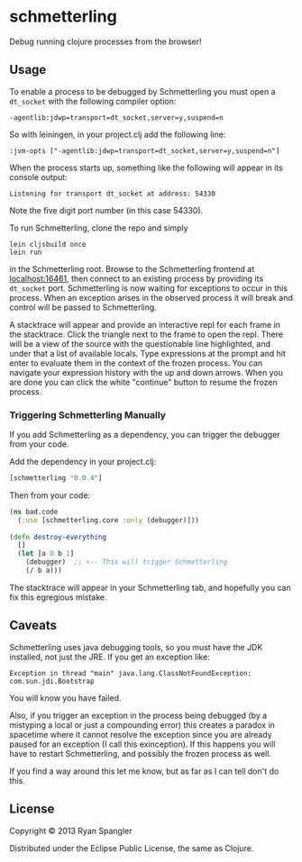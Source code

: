 # schmetterling

Debug running clojure processes from the browser!

## Usage

To enable a process to be debugged by Schmetterling you must open a `dt_socket`
with the following compiler option:

    -agentlib:jdwp=transport=dt_socket,server=y,suspend=n
    
So with leiningen, in your project.clj add the following line:

    :jvm-opts ["-agentlib:jdwp=transport=dt_socket,server=y,suspend=n"]
    
When the process starts up, something like the following will appear in its
console output:

    Listening for transport dt_socket at address: 54330
    
Note the five digit port number (in this case 54330).

To run Schmetterling, clone the repo and simply

    lein cljsbuild once
    lein run
    
in the Schmetterling root.  Browse to the Schmetterling frontend at
[localhost:16461](localhost:16461), then connect to an existing process by
providing its `dt_socket` port.  Schmetterling is now waiting for exceptions to
occur in this process.  When an exception arises in the observed process it will
break and control will be passed to Schmetterling.

A stacktrace will appear and provide an interactive repl for each frame in the
stacktrace.  Click the triangle next to the frame to open the repl.  There will
be a view of the source with the questionable line highlighted, and under that a
list of available locals.  Type expressions at the prompt and hit enter to
evaluate them in the context of the frozen process.  You can navigate your
expression history with the up and down arrows.  When you are done you can click
the white "continue" button to resume the frozen process.

### Triggering Schmetterling Manually

If you add Schmetterling as a dependency, you can trigger the debugger from your code.

Add the dependency in your project.clj:

```clj
[schmetterling "0.0.4"]
```    

Then from your code:

```clj
(ns bad.code
  (:use [schmetterling.core :only (debugger)]))
  
(defn destroy-everything
  []
  (let [a 0 b 1]
    (debugger)  ;; <-- This will trigger Schmetterling
    (/ b a)))
```

The stacktrace will appear in your Schmetterling tab, and hopefully you can fix
this egregious mistake.

## Caveats

Schmetterling uses java debugging tools, so you must have the JDK installed, not
just the JRE.  If you get an exception like:

    Exception in thread "main" java.lang.ClassNotFoundException: com.sun.jdi.Bootstrap
    
You will know you have failed.

Also, if you trigger an exception in the process being debugged (by a mistyping
a local or just a compounding error) this creates a paradox in spacetime where
it cannot resolve the exception since you are already paused for an exception (I
call this exinception).  If this happens you will have to restart Schmetterling,
and possibly the frozen process as well.

If you find a way around this let me know, but as far as I can tell don't do
this.

## License

Copyright © 2013 Ryan Spangler

Distributed under the Eclipse Public License, the same as Clojure.
